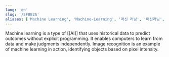 ```yaml
---
lang: 'en'
slug: '/5F0E2A'
aliases: ['Machine Learning', 'Machine-Learning', '머신 러닝', '머신러닝', '기계학습', '기계 학습']
---
```


Machine learning is a type of [[AI]] that uses historical data to predict outcomes without explicit programming. It enables computers to learn from data and make judgments independently. Image recognition is an example of machine learning in action, identifying objects based on pixel intensity.
